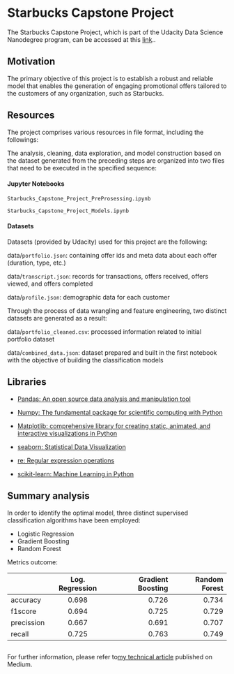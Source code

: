 # Starbucks Capstone Project
The Starbucks Capstone Project, which is part of the Udacity Data Science Nanodegree program, can be accessed at this [link](https://www.udacity.com/school-of-data-science)..

## Motivation

The primary objective of this project is to establish a robust and reliable model that enables the generation of engaging promotional offers tailored to the customers of any organization, such as Starbucks.

## Resources


The project comprises various resources in file format, including the followings:

The analysis, cleaning, data exploration, and model construction based on the dataset generated from the preceding steps are organized into two files that need to be executed in the specified sequence:

#### Jupyter Notebooks

`Starbucks_Capstone_Project_PreProsessing.ipynb`

`Starbucks_Capstone_Project_Models.ipynb`

#### Datasets
Datasets (provided by Udacity) used for this project are the following:

data/`portfolio.json`: containing offer ids and meta data about each offer (duration, type, etc.)

data/`transcript.json`: records for transactions, offers received, offers viewed, and offers completed

data/`profile.json`: demographic data for each customer


Through the process of data wrangling and feature engineering, two distinct datasets are generated as a result:

data/`portfolio_cleaned.csv`: processed information related to initial portfolio dataset

data/`combined_data.json`: dataset prepared and built in the first notebook with the objective of building the classification models

## Libraries

* [Pandas: An open source data analysis and manipulation tool](https://pandas.pydata.org/)

* [Numpy: The fundamental package for scientific computing with Python](http://www.numpy.org/)

* [Matplotlib: comprehensive library for creating static, animated, and interactive visualizations in Python](https://matplotlib.org/)

* [seaborn: Statistical Data Visualization](https://seaborn.pydata.org/)

* [re: Regular expression operations](https://docs.python.org/3/library/re.html)

* [scikit-learn: Machine Learning in Python](https://scikit-learn.org/stable/)

## Summary analysis

In order to identify the optimal model, three distinct supervised classification algorithms have been employed:

* Logistic Regression
* Gradient Boosting
* Random Forest

Metrics outcome:

|                 | Log. Regression | Gradient Boosting | Random Forest  |
| -------------   |:---------------:| -----------------:| --------------:|
| accuracy        |    0.698        |     0.726         |     0.734      |
| f1score         |    0.694        |     0.725         |     0.729      |
| precission      | 0.667           | 0.691             |    0.707       |
| recall          | 0.725           | 0.763             |    0.749       |

## 

For further information, please refer to[my technical article](https://jordiluc16.medium.com/starbucks-capstone-challenge-offer-analysis-and-success-prediction-78574e915dbf)  published on Medium.

